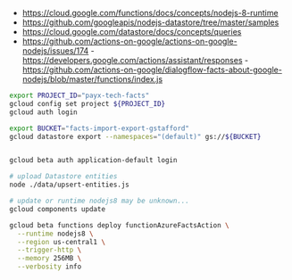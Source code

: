 - <https://cloud.google.com/functions/docs/concepts/nodejs-8-runtime>
- <https://github.com/googleapis/nodejs-datastore/tree/master/samples>
- <https://cloud.google.com/datastore/docs/concepts/queries>
- <https://github.com/actions-on-google/actions-on-google-nodejs/issues/174>
-<https://developers.google.com/actions/assistant/responses>
-<https://github.com/actions-on-google/dialogflow-facts-about-google-nodejs/blob/master/functions/index.js>


```bash
export PROJECT_ID="payx-tech-facts"
gcloud config set project ${PROJECT_ID}
gcloud auth login

export BUCKET="facts-import-export-gstafford"
gcloud datastore export --namespaces="(default)" gs://${BUCKET}


gcloud beta auth application-default login

# upload Datastore entities
node ./data/upsert-entities.js 

# update or runtime nodejs8 may be unknown...
gcloud components update

gcloud beta functions deploy functionAzureFactsAction \
  --runtime nodejs8 \
  --region us-central1 \
  --trigger-http \
  --memory 256MB \
  --verbosity info
```
